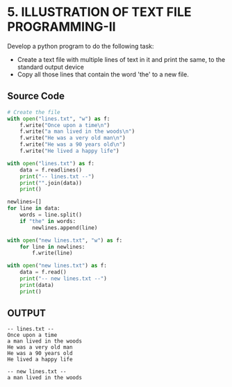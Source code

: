 # 5. ILLUSTRATION OF TEXT FILE PROGRAMMING-II
Develop a python program to do the following task:
- Create a text file with multiple lines of text in it and print the same,
  to the standard output device
- Copy all those lines that contain the word 'the' to a new file.

## Source Code
```py
# Create the file
with open("lines.txt", "w") as f:
    f.write("Once upon a time\n")
    f.write("a man lived in the woods\n")
    f.write("He was a very old man\n")
    f.write("He was a 90 years old\n")
    f.write("He lived a happy life")

with open("lines.txt") as f:
    data = f.readlines()
    print("-- lines.txt --")
    print("".join(data))
    print()

newlines=[]
for line in data:
    words = line.split()
    if "the" in words:
        newlines.append(line)

with open("new lines.txt", "w") as f:
    for line in newlines:
        f.write(line)

with open("new lines.txt") as f:
    data = f.read()
    print("-- new lines.txt --")
    print(data)
    print()
```

## OUTPUT
```
-- lines.txt --
Once upon a time
a man lived in the woods
He was a very old man
He was a 90 years old
He lived a happy life

-- new lines.txt --
a man lived in the woods


```
